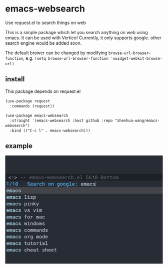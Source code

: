 # emacs-websearch
Use request.el to search things on web

This is a simple package which let you search anything on web using emacs. It can be used with Vertico! Currently, it only supports google. other search engine would be added soon. 

The default brower can be changed by modifying `browse-url-browser-function`, e.g. `(setq browse-url-browser-function 'xwidget-webkit-browse-url)`

## install

This package depends on request.el

```
(use-package request
  :commands (request))
```

```
(use-package emacs-websearch
  :straight '(emacs-websearch :host github :repo "zhenhua-wang/emacs-websearch")
  :bind (("C-c l" . emacs-websearch)))
```

## example

![example](img/example.png)
